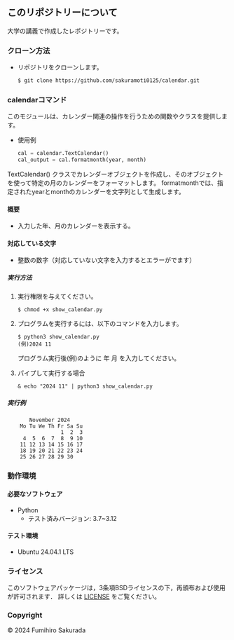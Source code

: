## このリポジトリーについて
大学の講義で作成したレポジトリーです。

### クローン方法
- リポジトリをクローンします。
    ```bash
    $ git clone https://github.com/sakuramoti0125/calendar.git
    ```

### calendarコマンド 
このモジュールは、カレンダー関連の操作を行うための関数やクラスを提供します。

- 使用例
    ```python
    cal = calendar.TextCalendar()
    cal_output = cal.formatmonth(year, month)
    ```
TextCalendar() クラスでカレンダーオブジェクトを作成し、そのオブジェクトを使って特定の月のカレンダーをフォーマットします。
formatmonthでは、指定されたyearとmonthのカレンダーを文字列として生成します。 

#### 概要
- 入力した年、月のカレンダーを表示する。

#### 対応している文字
- 整数の数字（対応していない文字を入力するとエラーがでます）

##### 実行方法
1. 実行権限を与えてください。 
    ```
    $ chmod +x show_calendar.py
    ```

2. プログラムを実行するには、以下のコマンドを入力します。
    ```
    $ python3 show_calendar.py
    (例)2024 11
    ```
    プログラム実行後(例)のように 年 月 を入力してください。

3. パイプして実行する場合
    ```
    & echo "2024 11" | python3 show_calendar.py
    ```

##### 実行例

```
       November 2024
    Mo Tu We Th Fr Sa Su
                 1  2  3
     4  5  6  7  8  9 10
    11 12 13 14 15 16 17
    18 19 20 21 22 23 24
    25 26 27 28 29 30
```

### 動作環境
#### 必要なソフトウェア
- Python
  - テスト済みバージョン: 3.7~3.12

#### テスト環境
- Ubuntu 24.04.1 LTS

### ライセンス
このソフトウェアパッケージは，3条項BSDライセンスの下，再頒布および使用が許可されます．
詳しくは [LICENSE](LICENSE) をご覧ください。

### Copyright
© 2024 Fumihiro Sakurada

